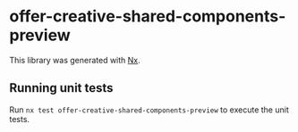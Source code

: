 # offer-creative-shared-components-preview

This library was generated with [Nx](https://nx.dev).

## Running unit tests

Run `nx test offer-creative-shared-components-preview` to execute the unit tests.
